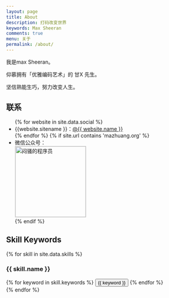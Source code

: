 ```yaml
---
layout: page
title: About
description: 打码改变世界
keywords: Max Sheeran
comments: true
menu: 关于
permalink: /about/
---
```


我是max Sheeran。

仰慕拥有「优雅编码艺术」的 甘X 先生。

坚信熟能生巧，努力改变人生。

## 联系

<ul>
{% for website in site.data.social %}
<li>{{website.sitename }}：<a href="{{ website.url }}" target="_blank">@{{ website.name }}</a></li>
{% endfor %}
{% if site.url contains 'mazhuang.org' %}
<li>
微信公众号：<br />
<img style="height:192px;width:192px;border:1px solid lightgrey;" src="{{ assets_base_url }}/assets/images/qrcode.jpg" alt="闷骚的程序员" />
</li>
{% endif %}
</ul>


## Skill Keywords

{% for skill in site.data.skills %}
### {{ skill.name }}
<div class="btn-inline">
{% for keyword in skill.keywords %}
<button class="btn btn-outline" type="button">{{ keyword }}</button>
{% endfor %}
</div>
{% endfor %}
